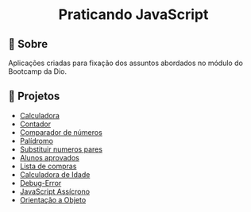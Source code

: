 <h1 align = "center" >Praticando JavaScript</h1>

## :page_facing_up: Sobre
Aplicações criadas para fixação dos assuntos abordados no módulo do Bootcamp da Dio.

## :open_file_folder: Projetos

- [Calculadora](Calculadora/calculadora.js)
- [Contador](contador-js/assets/js/scripts.js)
- [Comparador de números](Comparar-numeros/comparar.js)
- [Palídromo](palindromo/palindromo.js)
- [Substituir numeros pares](arraysPares/arraysPares.js)
- [Alunos aprovados](usando-For/playground.js)
- [Lista de compras](usando-For/compras.js)
- [Calculadora de Idade](this/calcula-idade.js)
- [Debug-Error](debug-error/validaArrays.js)
- [JavaScript Assícrono](javaScript-assicrono/assets/js/scripts.js)
- [Orientação a Objeto](orientacao-a-objeto/scripts.js)
  